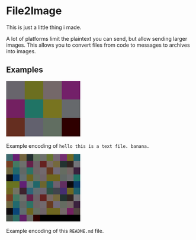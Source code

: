 # File2Image
This is just a little thing i made.

A lot of platforms limit the plaintext you can send, but allow sending larger images. This allows you to convert files from code to messages to archives into images.

## Examples
<img src="./examples/test.png" alt="Example Image" width="200" style="image-rendering: pixelated;">

Example encoding of `hello this is a text file. banana.`

<img src="./examples/README.png" alt="Example Image" width="200" style="image-rendering: pixelated;">

Example encoding of this `README.md` file.